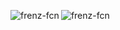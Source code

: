 <p><img align="left" src="https://github-readme-stats.vercel.app/api/top-langs?username=frenz-fcn&show_icons=true&theme=tokyonight&locale=en&layout=compact" alt="frenz-fcn" /></p>

<p>&nbsp;<img align="left" src="https://github-readme-stats.vercel.app/api?username=frenz-fcn&show_icons=true&theme=tokyonight&locale=en" alt="frenz-fcn" /></p>

